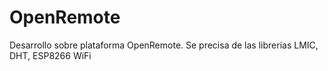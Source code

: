 # OpenRemote
Desarrollo sobre plataforma OpenRemote. Se precisa de las librerias LMIC, DHT, ESP8266 WiFi
